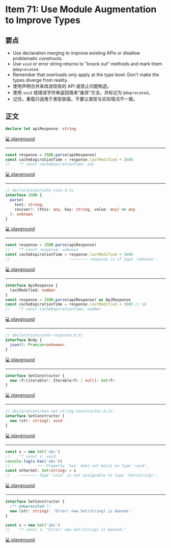 # Item 71: Use Module Augmentation to Improve Types

## 要点

- Use declaration merging to improve existing APIs or disallow problematic constructs.
- Use `void` or error string returns to "knock out" methods and mark them `@deprecated`.
- Remember that overloads only apply at the type level. Don't make the types diverge from reality.
- 使用声明合并来改进现有的 API 或禁止问题构造。
- 使用 `void` 或错误字符串返回值来“废弃”方法，并标记为 `@deprecated`。
- 记住，重载只适用于类型层面。不要让类型与实际情况不一致。

## 正文

```ts
declare let apiResponse: string
```

[💻 playground](https://www.typescriptlang.org/play/?ts=5.4.5#code/CYUwxgNghgTiAEEQBd5QA4EsBKIDO6A9gHZ4gBc8eyMmxA5gNwBQQA)

---

```ts
const response = JSON.parse(apiResponse)
const cacheExpirationTime = response.lastModified + 3600
//    ^? const cacheExpirationTime: any
```

[💻 playground](https://www.typescriptlang.org/play/?ts=5.4.5#code/CYUwxgNghgTiAEEQBd5QA4EsBKIDO6A9gHZ4gBc8eyMmxA5gNwBQYJ18cB7CAvPACkAygHkAcgDp0sMgAoMOfEVIgAlCzalUYKGAAWIAKIAPLDCjJMJACqYAtn05KeE6NQCyhYJgBmmEMDwANTwAMwAbAAMkSwA9LHwifAAegD88JocOvpGppjmljb2FGjEAJ7MQA)

---

```ts
// declarations/safe-json.d.ts
interface JSON {
  parse(
    text: string,
    reviver?: (this: any, key: string, value: any) => any
  ): unknown
}
```

[💻 playground](https://www.typescriptlang.org/play/?ts=5.4.5#code/CYUwxgNghgTiAEEQBd5QA4EsBKIDO6A9gHZ4gBc8eyMmxA5gNwBQA9K-KJLFMpiXlZ4oAMxABaAFZ4SAOmCzkeZnWQgYIqGAQApAMoB5AHLwA3s3jx0sMgAoLl+GoAeyStVoMANA8twAbpj+6gD8lLbIABaYeJRQxACeXvAA1iAJ7jR09Mn+UBAArhRoiQCU8AC8AHwlCQ6llAXEKcSEAO7ELAC+zEA)

---

```ts
const response = JSON.parse(apiResponse)
//    ^? const response: unknown
const cacheExpirationTime = response.lastModified + 3600
//                          ~~~~~~~~ response is of type 'unknown'.
```

[💻 playground](https://www.typescriptlang.org/play/?ts=5.4.5#code/CYUwxgNghgTiAEEQBd5QA4EsBKIDO6A9gHZ4gBc8eyMmxA5gNwBQYJ18cB7CAvPACkAygHkAcgDp0sMgAoMOfEVIgAlCwD0G+DvgA9APzw2pVF2VlKAV2IBrYoQDuxVu1RgoYABYgAogA8sGChkTBIAFUwAWz5OJR4JaGoAWUJgTAAzTBBgeABqeABmADYABlLNbV1qmtq6gD9Gpsa47hV4TDx4Qgz4ZABPdAQAcht7J2JhiWYgA)

---

```ts
interface ApiResponse {
  lastModified: number
}
const response = JSON.parse(apiResponse) as ApiResponse
const cacheExpirationTime = response.lastModified + 3600 // ok
//    ^? const cacheExpirationTime: number
```

[💻 playground](https://www.typescriptlang.org/play/?ts=5.4.5#code/CYUwxgNghgTiAEEQBd5QA4EsBKIDO6A9gHZ4gBc8eyMmxA5gNwBQdyIMAZlGAgIJZcBEmXgBvZvERRqAWULBMnTCGCViAVwC2AIw4sAvszAjUcYaQQBeeACkAygHkAcgDp0sMgAoMOfEUsASjQ8eAE-CzIWE1JUMB4ACxAAUQAPLBgoZEwSABVMLWt4cwCyV2g5BSUVYHgAangAZgA2AAZWxikAei74QgBrZh6pKQA9AH54GOopxJT0zEzsvIKKeE1dDmYgA)

---

```ts
// declarations/safe-response.d.ts
interface Body {
  json(): Promise<unknown>
}
```

[💻 playground](https://www.typescriptlang.org/play/?ts=5.4.5#code/CYUwxgNghgTiAEEQBd5QA4EsBKIDO6A9gHZ4gBc8eyMmxA5gNwBQA9K-KJLFMpiXlZ4oAMxABaOAQEgAdMFnI8zOshAwRUMAgBChYAE94Ab2bx4AKzwkAFAEpKABRiEAtpjIAeAK7EA1sSEAO7EAHwsAL7MQA)

---

```ts
interface SetConstructor {
  new <T>(iterable?: Iterable<T> | null): Set<T>
}
```

[💻 playground](https://www.typescriptlang.org/play/?ts=5.4.5#code/CYUwxgNghgTiAEEQBd5QA4EsBKIDO6A9gHZ4gBc8eyMmxA5gNwBQdyIMAZlGAgMooAwiWowArmGSEY8AN7N48YiADu8ADwAVAHwAKTOxhQARkgD8lAJKGTSLdvgAfJWIgQAlJQHJ7LAL7MQA)

---

```ts
// declarations/ban-set-string-constructor.d.ts:
interface SetConstructor {
  new (str: string): void
}
```

[💻 playground](https://www.typescriptlang.org/play/?ts=5.4.5#code/PTAEBMFMGMBsEMBO8AuBLA9gOwM7AEbxYC0OkKpKiaWA5sdNjlQK7QoaIB04XKOALgBQNFJEQAzeNEigAyuQDCTVu06gA3kNCgskAO6gAFM0QDQpmrQCU5gG4Y04ANxCAvkKA)

---

```ts
const s = new Set('abc')
//    ^? const s: void
console.log(s.has('abc'))
//            ~~~ Property 'has' does not exist on type 'void'.
const otherSet: Set<string> = s
//    ~~~~~~~~ Type 'void' is not assignable to type 'Set<string>'.
```

[💻 playground](https://www.typescriptlang.org/play/?ts=5.4.5#code/MYewdgzgLgBBMF4ZgKYHcYGUVQBQHIBDAI2HwEoBuAKAHpaZGYA9AfhlElggC4YA3EAEsAJtU4QQAGxQA6KSADmuCLIAWhCARJlyVOgyZGjAPzMwACgCcQABxRWoATxj4NEfDBEgU8MCFgUAA8haBhwGGd7V0FRfFlxcDCAtQdsKD50gB5oKyEwRQA+RDgaelMzSvMAFSdo-FiRT1DkAJhNCCFFMBIZSJBIupRXbNz8ovjqIA)

---

```ts
interface SetConstructor {
  /** @deprecated */
  new (str: string): 'Error! new Set(string) is banned.'
}

const s = new Set('abc')
//    ^? const s: "Error! new Set(string) is banned."
```

[💻 playground](https://www.typescriptlang.org/play/?ts=5.4.5#code/JYOwLgpgTgZghgYwgAgMoTAYQPYgM5hQCuCY2UyA3gFDLID0AVI8gAIAmEADlBAnJHbJG9WshAQA7sgAUBKAC5k80AHMAlEoDkAUShRyAQnFS0GOYTXrkwPMgBGcEBPYA6LQG5qAX2rUEuATKyAC8JtLoYDJacPYIWupe9PR0dAB6APzIAfhgykoARHoGUMYSEeYqIBo2do7OEG4F1EA)

